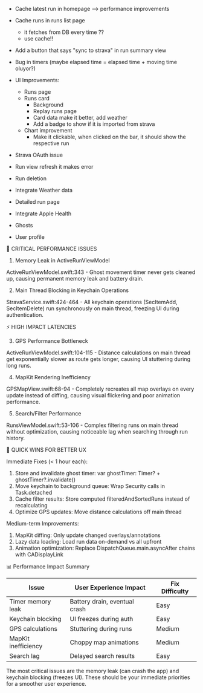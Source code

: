 * Cache latest run in homepage --> performance improvements
* Cache runs in runs list page 
    - it fetches from DB every time ??
    - use cache!!

* Add a button that says "sync to strava" in run summary view
* Bug in timers (maybe elapsed time = elapsed time + moving time oluyor?)
* UI Improvements:
    * Runs page
    * Runs card
        * Background
        * Replay runs page
        * Card data make it better, add weather
        * Add a badge to show if it is imported from strava
    * Chart improvement
        * Make it clickable, when clicked on the bar, it should show the respective run
* Strava OAuth issue
* Run view refresh it makes error

* Run deletion
* Integrate Weather data
* Detailed run page
* Integrate Apple Health
* Ghosts
* User profile



🚨 CRITICAL PERFORMANCE ISSUES

1. Memory Leak in ActiveRunViewModel

ActiveRunViewModel.swift:343 - Ghost movement timer never gets cleaned up, causing permanent memory
leak and battery drain.

2. Main Thread Blocking in Keychain Operations

StravaService.swift:424-464 - All keychain operations (SecItemAdd, SecItemDelete) run synchronously
on main thread, freezing UI during authentication.

⚡ HIGH IMPACT LATENCIES

3. GPS Performance Bottleneck

ActiveRunViewModel.swift:104-115 - Distance calculations on main thread get exponentially slower as
route gets longer, causing UI stuttering during long runs.

4. MapKit Rendering Inefficiency

GPSMapView.swift:68-94 - Completely recreates all map overlays on every update instead of diffing,
causing visual flickering and poor animation performance.

5. Search/Filter Performance

RunsViewModel.swift:53-106 - Complex filtering runs on main thread without optimization, causing
noticeable lag when searching through run history.

🎯 QUICK WINS FOR BETTER UX

Immediate Fixes (< 1 hour each):

1. Store and invalidate ghost timer: var ghostTimer: Timer? + ghostTimer?.invalidate()
2. Move keychain to background queue: Wrap Security calls in Task.detached
3. Cache filter results: Store computed filteredAndSortedRuns instead of recalculating
4. Optimize GPS updates: Move distance calculations off main thread

Medium-term Improvements:

1. MapKit diffing: Only update changed overlays/annotations
2. Lazy data loading: Load run data on-demand vs all upfront
3. Animation optimization: Replace DispatchQueue.main.asyncAfter chains with CADisplayLink

📊 Performance Impact Summary

| Issue               | User Experience Impact        | Fix Difficulty |
|---------------------|-------------------------------|----------------|
| Timer memory leak   | Battery drain, eventual crash | Easy           |
| Keychain blocking   | UI freezes during auth        | Easy           |
| GPS calculations    | Stuttering during runs        | Medium         |
| MapKit inefficiency | Choppy map animations         | Medium         |
| Search lag          | Delayed search results        | Easy           |

The most critical issues are the memory leak (can crash the app) and keychain blocking (freezes UI).
These should be your immediate priorities for a smoother user experience.